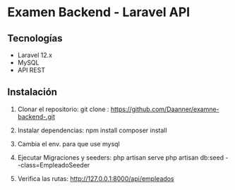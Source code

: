 # Examen Backend - Laravel API

## Tecnologías
- Laravel 12.x
- MySQL
- API REST

## Instalación

1. Clonar el repositorio: git clone : https://github.com/Daanner/examne-backend-.git

2. Instalar dependencias:
   npm install
   composer install 

3. Cambia el env. para que use mysql 

3. Ejecutar Migraciones y seeders:
    php artisan serve
    php artisan db:seed --class=EmpleadoSeeder

4. Verifica las rutas: http://127.0.0.1:8000/api/empleados